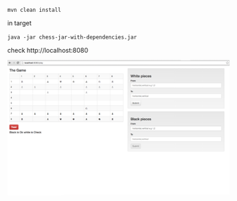 `mvn clean install`

in target 

`java -jar chess-jar-with-dependencies.jar`

check http://localhost:8080

![alt tag](https://raw.githubusercontent.com/debarshri/chess-web/master/image.png)
